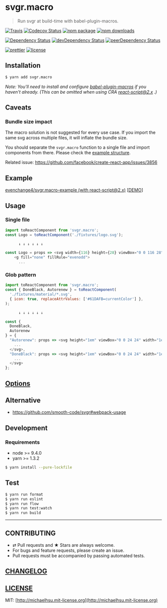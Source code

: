 # svgr.macro

> Run svgr at build-time with babel-plugin-macros.

[![Travis][build-badge]][build]
[![Codecov Status][codecov-badge]][codecov]
[![npm package][npm-badge]][npm]
[![npm downloads][npm-downloads]][npm]

[![Dependency Status][dependency-badge]][dependency]
[![devDependency Status][devdependency-badge]][devdependency]
[![peerDependency Status][peerdependency-badge]][peerdependency]

[![prettier][prettier-badge]][prettier]
[![license][license-badge]][license]

## Installation

```sh
$ yarn add svgr.macro
```

_Note: You'll need to install and configure [babel-plugin-macros](https://github.com/kentcdodds/babel-plugin-macros) if you haven't already. (This can be omitted when using CRA [react-script@2.x](https://github.com/facebookincubator/create-react-app/issues/3815) .)_

## Caveats

### Bundle size impact

The macro solution is not suggested for every use case. If you import the same svg across multiple files, it will inflate the bundle size.

You should separate the `svgr.macro` function to a single file and import components from there. Please check the [example structure](https://github.com/evenchange4/svgr.macro-example/blob/master/src/Icons/index.js).

Related issue: https://github.com/facebook/create-react-app/issues/3856

## Example

[evenchange4/svgr.macro-example (with react-script@2.x)](https://github.com/evenchange4/svgr.macro-example) [[DEMO](https://svgrmacro.netlify.com/)]

## Usage

### Single file

```js
import toReactComponent from 'svgr.macro';
const Logo = toReactComponent('./fixtures/logo.svg');

      ↓ ↓ ↓ ↓ ↓ ↓

const Logo = props => <svg width={116} height={28} viewBox="0 0 116 28" {...props}>
    <g fill="none" fillRule="evenodd">
      ...
```

### Glob pattern

```js
import toReactComponent from 'svgr.macro';
const { DoneBlack, Autorenew } = toReactComponent(
  './fixtures/material/*.svg',
  { icon: true, replaceAttrValues: ['#61DAFB=currentColor'] },
);

      ↓ ↓ ↓ ↓ ↓ ↓

const {
  DoneBlack,
  Autorenew
} = {
  "Autorenew": props => <svg height="1em" viewBox="0 0 24 24" width="1em" {...props}>
    ...
  </svg>,
  "DoneBlack": props => <svg height="1em" viewBox="0 0 24 24" width="1em" {...props}>
    ...
  </svg>
};
```

## [Options](https://github.com/smooth-code/svgr#options)

## Alternative

* https://github.com/smooth-code/svgr#webpack-usage

## Development

### Requirements

* node >= 9.4.0
* yarn >= 1.3.2

```sh
$ yarn install --pure-lockfile
```

## Test

```sh
$ yarn run format
$ yarn run eslint
$ yarn run flow
$ yarn run test:watch
$ yarn run build
```

---

## CONTRIBUTING

* ⇄ Pull requests and ★ Stars are always welcome.
* For bugs and feature requests, please create an issue.
* Pull requests must be accompanied by passing automated tests.

## [CHANGELOG](CHANGELOG.md)

## [LICENSE](LICENSE)

MIT: [http://michaelhsu.mit-license.org](http://michaelhsu.mit-license.org)

[build-badge]: https://img.shields.io/travis/evenchange4/svgr.macro/master.svg?style=flat-square
[build]: https://travis-ci.org/evenchange4/svgr.macro
[npm-badge]: https://img.shields.io/npm/v/svgr.macro.svg?style=flat-square
[npm]: https://www.npmjs.org/package/svgr.macro
[codecov-badge]: https://img.shields.io/codecov/c/github/evenchange4/svgr.macro.svg?style=flat-square
[codecov]: https://codecov.io/github/evenchange4/svgr.macro?branch=master
[npm-downloads]: https://img.shields.io/npm/dt/svgr.macro.svg?style=flat-square
[license-badge]: https://img.shields.io/npm/l/svgr.macro.svg?style=flat-square
[license]: http://michaelhsu.mit-license.org/
[dependency-badge]: https://david-dm.org/evenchange4/svgr.macro.svg?style=flat-square
[dependency]: https://david-dm.org/evenchange4/svgr.macro
[devdependency-badge]: https://david-dm.org/evenchange4/svgr.macro/dev-status.svg?style=flat-square
[devdependency]: https://david-dm.org/evenchange4/svgr.macro#info=devDependencies
[peerdependency-badge]: https://david-dm.org/evenchange4/svgr.macro/peer-status.svg?style=flat-square
[peerdependency]: https://david-dm.org/evenchange4/svgr.macro#info=peerDependencies
[prettier-badge]: https://img.shields.io/badge/styled_with-prettier-ff69b4.svg?style=flat-square
[prettier]: https://github.com/prettier/prettier
